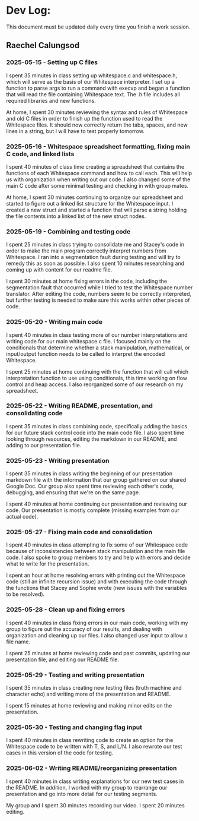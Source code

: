 # Dev Log:

This document must be updated daily every time you finish a work session.

## Raechel Calungsod

### 2025-05-15 - Setting up C files
I spent 35 minutes in class setting up whitespace.c and whitespace.h,
which will serve as the basis of our Whitespace interpreter. I set up
a function to parse args to run a command with execvp and began a
function that will read the file containing Whitespace text. The .h
file includes all required libraries and new functions.

At home, I spent 30 minutes reviewing the syntax and rules of Whitespace
and old C files in order to finish up the function used to read the 
Whitespace files. It should now correctly return the tabs, spaces, and new
lines in a string, but I will have to test properly tomorrow.

### 2025-05-16 - Whitespace spreadsheet formatting, fixing main C code, and linked lists
I spent 40 minutes of class time creating a spreadsheet that contains 
the functions of each Whitespace command and how to call each. This will
help us with organization when writing out our code. I also changed some of
the main C code after some minimal testing and checking in with group mates.

At home, I spent 30 minutes continuing to organize our spreadsheet and started
to figure out a linked list structure for the Whitespace input. I created a
new struct and started a function that will parse a string holding the file
contents into a linked list of the new struct nodes.


### 2025-05-19 - Combining and testing code
I spent 25 minutes in class trying to consolidate me and Stacey's code in order to
make the main program correctly interpret numbers from Whitespace. I ran into 
a segmentation fault during testing and will try to remedy this as soon as possible.
I also spent 10 minutes researching and coming up with content for our readme file.

I spent 30 minutes at home fixing errors in the code, including the segmentation 
fault that occurred while I tried to test the Whitespace number translator. After
editing the code, numbers seem to be correctly interpreted, but further testing
is needed to make sure this works within other pieces of code.

### 2025-05-20 - Writing main code
I spent 40 minutes in class testing more of our number interpretations and writing 
code for our main whitespace.c file. I focused mainly on the conditionals that determine
whether a stack manipulation, mathematical, or input/output function needs to be called
to interpret the encoded Whitespace.

I spent 25 minutes at home continuing with the function that will call which 
interpretation function to use using conditionals, this time working on flow
control and heap access. I also reorganized some of our research on my spreadsheet.

### 2025-05-22 - Writing README, presentation, and consolidating code
I spent 35 minutes in class combining code, specifically adding the basics for our
future stack control code into the main code file. I also spent time looking through
resources, editing the markdown in our README, and adding to our presentation file.

### 2025-05-23 - Writing presentation
I spent 35 minutes in class writing the beginning of our presentation markdown file
with the information that our group gathered on our shared Google Doc. Our group also
spent time reviewing each other's code, debugging, and ensuring that we're on the same page.

I spent 40 minutes at home continuing our presentation and reviewing our code. Our presentation
is mostly complete (missing examples from our actual code).

### 2025-05-27 - Fixing main code and consolidation
I spent 40 minutes in class attempting to fix some of our Whitespace code because of
inconsistencies between stack manipulation and the main file code. I also spoke to
group members to try and help with errors and decide what to write for the presentation.

I spent an hour at home resolving errors with printing out the Whitespace code (still an 
infinite recursion issue) and with executing the code through the functions that Stacey 
and Sophie wrote (new issues with the variables to be resolved).

### 2025-05-28 - Clean up and fixing errors
I spent 40 minutes in class fixing errors in our main code, working with my group to
figure out the accuracy of our results, and dealing with organization and cleaning up our 
files. I also changed user input to allow a file name.

I spent 25 minutes at home reviewing code and past commits, updating our presentation file,
and editing our README file.

### 2025-05-29 - Testing and writing presentation
I spent 35 minutes in class creating new testing files (truth machine and character echo)
and writing more of the presentation and README.

I spent 15 minutes at home reviewing and making minor edits on the presentation.

### 2025-05-30 - Testing and changing flag input
I spent 40 minutes in class rewriting code to create an option for the Whitespace code to be
written with T, S, and L/N. I also rewrote our test cases in this version of the code for 
testing.

### 2025-06-02 - Writing README/reorganizing presentation
I spent 40 minutes in class writing explanations for our new test cases in the README. In
addition, I worked with my group to rearrange our presentation and go into more detail for
our testing segments.

My group and I spent 30 minutes recording our video. I spent 20 minutes editing.
